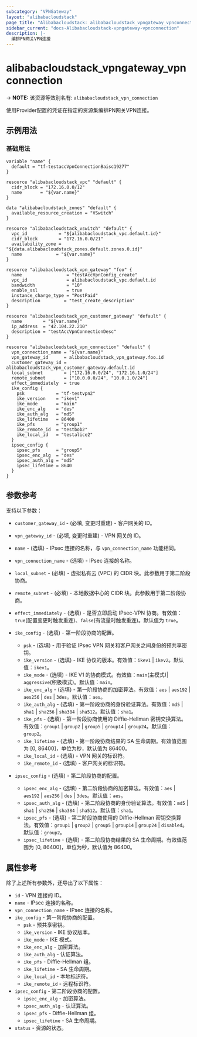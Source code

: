 ```yaml
---
subcategory: "VPNGateway"
layout: "alibabacloudstack"
page_title: "Alibabacloudstack: alibabacloudstack_vpngateway_vpnconnection"
sidebar_current: "docs-Alibabacloudstack-vpngateway-vpnconnection"
description: |- 
  编排PN网关VPN连接
---
```


# alibabacloudstack_vpngateway_vpnconnection
-> **NOTE:** 该资源等效别名有: `alibabacloudstack_vpn_connection`

使用Provider配置的凭证在指定的资源集编排PN网关VPN连接。

## 示例用法

### 基础用法

```hcl
variable "name" {
  default = "tf-testaccVpnConnectionBaisc19277"
}

resource "alibabacloudstack_vpc" "default" {
  cidr_block = "172.16.0.0/12"
  name       = "${var.name}"
}

data "alibabacloudstack_zones" "default" {
  available_resource_creation = "VSwitch"
}

resource "alibabacloudstack_vswitch" "default" {
  vpc_id            = "${alibabacloudstack_vpc.default.id}"
  cidr_block        = "172.16.0.0/21"
  availability_zone = "${data.alibabacloudstack_zones.default.zones.0.id}"
  name             = "${var.name}"
}

resource "alibabacloudstack_vpn_gateway" "foo" {
  name                 = "testAccVpnConfig_create"
  vpc_id               = alibabacloudstack_vpc.default.id
  bandwidth            = "10"
  enable_ssl           = true
  instance_charge_type = "PostPaid"
  description         = "test_create_description"
}

resource "alibabacloudstack_vpn_customer_gateway" "default" {
  name        = "${var.name}"
  ip_address  = "42.104.22.210"
  description = "testAccVpnConnectionDesc"
}

resource "alibabacloudstack_vpn_connection" "default" {
  vpn_connection_name = "${var.name}"
  vpn_gateway_id      = alibabacloudstack_vpn_gateway.foo.id
  customer_gateway_id = alibabacloudstack_vpn_customer_gateway.default.id
  local_subnet        = ["172.16.0.0/24", "172.16.1.0/24"]
  remote_subnet       = ["10.0.0.0/24", "10.0.1.0/24"]
  effect_immediately  = true
  ike_config {
    psk            = "tf-testvpn2"
    ike_version    = "ikev1"
    ike_mode       = "main"
    ike_enc_alg    = "des"
    ike_auth_alg   = "md5"
    ike_lifetime   = 86400
    ike_pfs        = "group1"
    ike_remote_id  = "testbob2"
    ike_local_id   = "testalice2"
  }
  ipsec_config {
    ipsec_pfs      = "group5"
    ipsec_enc_alg  = "des"
    ipsec_auth_alg = "md5"
    ipsec_lifetime = 8640
  }
}
```

## 参数参考

支持以下参数：
  * `customer_gateway_id` - (必填, 变更时重建) - 客户网关的 ID。
  * `vpn_gateway_id` - (必填, 变更时重建) - VPN 网关的 ID。
  * `name` - (选填) - IPsec 连接的名称，与 `vpn_connection_name` 功能相同。
  * `vpn_connection_name` - (选填) - IPsec 连接的名称。
  * `local_subnet` - (必填) - 虚拟私有云 (VPC) 的 CIDR 块。此参数用于第二阶段协商。
  * `remote_subnet` - (必填) - 本地数据中心的 CIDR 块。此参数用于第二阶段协商。
  * `effect_immediately` - (选填) - 是否立即启动 IPsec-VPN 协商。有效值：`true`(配置变更时触发重连)、`false`(有流量时触发重连)。默认值为 `true`。
  * `ike_config` - (选填) - 第一阶段协商的配置。
    
    * `psk` - (选填) - 用于验证 IPsec VPN 网关和客户网关之间身份的预共享密钥。
    * `ike_version` - (选填) - IKE 协议的版本。有效值：`ikev1` | `ikev2`。默认值：`ikev1`。
    * `ike_mode` - (选填) - IKE V1 的协商模式。有效值：`main`(主模式)| `aggressive`(积极模式)。默认值：`main`。
    * `ike_enc_alg` - (选填) - 第一阶段协商的加密算法。有效值：`aes` | `aes192` | `aes256` | `des` | `3des`。默认值：`aes`。
    * `ike_auth_alg` - (选填) - 第一阶段协商的身份验证算法。有效值：`md5` | `sha1` | `sha256` | `sha384` | `sha512`。默认值：`sha1`。
    * `ike_pfs` - (选填) - 第一阶段协商使用的 Diffie-Hellman 密钥交换算法。有效值：`group1` | `group2` | `group5` | `group14` | `group24`。默认值：`group2`。
    * `ike_lifetime` - (选填) - 第一阶段协商结果的 SA 生命周期。有效值范围为 [0, 86400]，单位为秒，默认值为 86400。
    * `ike_local_id` - (选填) - VPN 网关的标识符。
    * `ike_remote_id` - (选填) - 客户网关的标识符。
  * `ipsec_config` - (选填) - 第二阶段协商的配置。
    
    * `ipsec_enc_alg` - (选填) - 第二阶段协商的加密算法。有效值：`aes` | `aes192` | `aes256` | `des` | `3des`。默认值：`aes`。
    * `ipsec_auth_alg` - (选填) - 第二阶段协商的身份验证算法。有效值：`md5` | `sha1` | `sha256` | `sha384` | `sha512`。默认值：`sha1`。
    * `ipsec_pfs` - (选填) - 第二阶段协商使用的 Diffie-Hellman 密钥交换算法。有效值：`group1` | `group2` | `group5` | `group14` | `group24` | `disabled`。默认值：`group2`。
    * `ipsec_lifetime` - (选填) - 第二阶段协商结果的 SA 生命周期。有效值范围为 [0, 86400]，单位为秒，默认值为 86400。

## 属性参考

除了上述所有参数外，还导出了以下属性：
  * `id` - VPN 连接的 ID。
  * `name` - IPsec 连接的名称。
  * `vpn_connection_name` - IPsec 连接的名称。
  * `ike_config` - 第一阶段协商的配置。
    * `psk` - 预共享密钥。
    * `ike_version` - IKE 协议版本。
    * `ike_mode` - IKE 模式。
    * `ike_enc_alg` - 加密算法。
    * `ike_auth_alg` - 认证算法。
    * `ike_pfs` - Diffie-Hellman 组。
    * `ike_lifetime` - SA 生命周期。
    * `ike_local_id` - 本地标识符。
    * `ike_remote_id` - 远程标识符。
  * `ipsec_config` - 第二阶段协商的配置。
    * `ipsec_enc_alg` - 加密算法。
    * `ipsec_auth_alg` - 认证算法。
    * `ipsec_pfs` - Diffie-Hellman 组。
    * `ipsec_lifetime` - SA 生命周期。
  * `status` - 资源的状态。